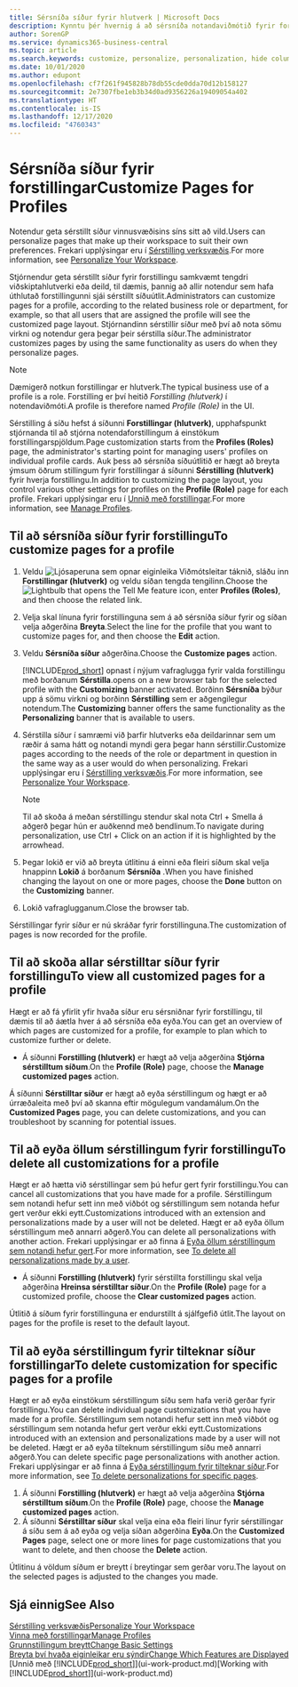 ```yaml
---
title: Sérsníða síður fyrir hlutverk | Microsoft Docs
description: Kynntu þér hvernig á að sérsníða notandaviðmótið fyrir forstillingu (hlutverk) þannig að allir notendur þess sjái sérsniðið vinnusvæði.
author: SorenGP
ms.service: dynamics365-business-central
ms.topic: article
ms.search.keywords: customize, personalize, personalization, hide columns, remove fields, move fields
ms.date: 10/01/2020
ms.author: edupont
ms.openlocfilehash: cf7f261f945828b78db55cde0dda70d12b158127
ms.sourcegitcommit: 2e7307fbe1eb3b34d0ad9356226a19409054a402
ms.translationtype: HT
ms.contentlocale: is-IS
ms.lasthandoff: 12/17/2020
ms.locfileid: "4760343"
---
```

# <a name="customize-pages-for-profiles"></a><span data-ttu-id="0cd7c-103">Sérsníða síður fyrir forstillingar</span><span class="sxs-lookup"><span data-stu-id="0cd7c-103">Customize Pages for Profiles</span></span>
<span data-ttu-id="0cd7c-104"> Notendur geta sérstillt síður vinnusvæðisins síns sitt að vild.</span><span class="sxs-lookup"><span data-stu-id="0cd7c-104">Users can personalize pages that make up their workspace to suit their own preferences.</span></span> <span data-ttu-id="0cd7c-105">Frekari upplýsingar eru í [Sérstilling verksvæðis](ui-personalization-user.md).</span><span class="sxs-lookup"><span data-stu-id="0cd7c-105">For more information, see [Personalize Your Workspace](ui-personalization-user.md).</span></span>

<span data-ttu-id="0cd7c-106">Stjórnendur geta sérstillt síður fyrir forstillingu samkvæmt tengdri viðskiptahlutverki eða deild, til dæmis, þannig að allir notendur sem hafa úthlutað forstillingunni sjái sérstillt síðuútlit.</span><span class="sxs-lookup"><span data-stu-id="0cd7c-106">Administrators can customize pages for a profile, according to the related business role or department, for example, so that all users that are assigned the profile will see the customized page layout.</span></span> <span data-ttu-id="0cd7c-107">Stjórnandinn sérstillir síður með því að nota sömu virkni og notendur gera þegar þeir sérstilla síður.</span><span class="sxs-lookup"><span data-stu-id="0cd7c-107">The administrator customizes pages by using the same functionality as users do when they personalize pages.</span></span>

> [!NOTE]
> <span data-ttu-id="0cd7c-108">Dæmigerð notkun forstillingar er hlutverk.</span><span class="sxs-lookup"><span data-stu-id="0cd7c-108">The typical business use of a profile is a role.</span></span> <span data-ttu-id="0cd7c-109">Forstilling er því heitið *Forstilling (hlutverk)* í notendaviðmóti.</span><span class="sxs-lookup"><span data-stu-id="0cd7c-109">A profile is therefore named *Profile (Role)* in the UI.</span></span>

<span data-ttu-id="0cd7c-110">Sérstilling á síðu hefst á síðunni **Forstillingar (hlutverk)**, upphafspunkt stjórnanda til að stjórna notendaforstillingum á einstökum forstillingarspjöldum.</span><span class="sxs-lookup"><span data-stu-id="0cd7c-110">Page customization starts from the **Profiles (Roles)** page, the administrator's starting point for managing users' profiles on individual profile cards.</span></span> <span data-ttu-id="0cd7c-111">Auk þess að sérsníða síðuútlitið er hægt að breyta ýmsum öðrum stillingum fyrir forstillingar á síðunni **Sérstilling (hlutverk)** fyrir hverja forstillingu.</span><span class="sxs-lookup"><span data-stu-id="0cd7c-111">In addition to customizing the page layout, you control various other settings for profiles on the **Profile (Role)** page for each profile.</span></span> <span data-ttu-id="0cd7c-112">Frekari upplýsingar eru í [Unnið með forstillingar](admin-users-profiles-roles.md).</span><span class="sxs-lookup"><span data-stu-id="0cd7c-112">For more information, see [Manage Profiles](admin-users-profiles-roles.md).</span></span>

## <a name="to-customize-pages-for-a-profile"></a><span data-ttu-id="0cd7c-113">Til að sérsníða síður fyrir forstillingu</span><span class="sxs-lookup"><span data-stu-id="0cd7c-113">To customize pages for a profile</span></span>
1. <span data-ttu-id="0cd7c-114">Veldu ![Ljósaperuna sem opnar eiginleika Viðmótsleitar](media/ui-search/search_small.png "Segðu mér hvað þú vilt gera") táknið, sláðu inn **Forstillingar (hlutverk)** og veldu síðan tengda tengilinn.</span><span class="sxs-lookup"><span data-stu-id="0cd7c-114">Choose the ![Lightbulb that opens the Tell Me feature](media/ui-search/search_small.png "Tell me what you want to do") icon, enter **Profiles (Roles)**, and then choose the related link.</span></span>
2. <span data-ttu-id="0cd7c-115">Velja skal línuna fyrir forstillinguna sem á að sérsníða síður fyrir og síðan velja aðgerðina **Breyta**.</span><span class="sxs-lookup"><span data-stu-id="0cd7c-115">Select the line for the profile that you want to customize pages for, and then choose the **Edit** action.</span></span>
3. <span data-ttu-id="0cd7c-116">Veldu **Sérsníða síður** aðgerðina.</span><span class="sxs-lookup"><span data-stu-id="0cd7c-116">Choose the **Customize pages** action.</span></span>

    [!INCLUDE[prod_short](includes/prod_short.md)] <span data-ttu-id="0cd7c-117">opnast í nýjum vafraglugga fyrir valda forstillingu með borðanum **Sérstilla**.</span><span class="sxs-lookup"><span data-stu-id="0cd7c-117">opens on a new browser tab for the selected profile with the **Customizing** banner activated.</span></span> <span data-ttu-id="0cd7c-118">Borðinn **Sérsníða** býður upp á sömu virkni og borðinn **Sérstilling** sem er aðgengilegur notendum.</span><span class="sxs-lookup"><span data-stu-id="0cd7c-118">The **Customizing** banner offers the same functionality as the **Personalizing** banner that is available to users.</span></span>

4. <span data-ttu-id="0cd7c-119">Sérstilla síður í samræmi við þarfir hlutverks eða deildarinnar sem um ræðir á sama hátt og notandi myndi gera þegar hann sérstillir.</span><span class="sxs-lookup"><span data-stu-id="0cd7c-119">Customize pages according to the needs of the role or department in question in the same way as a user would do when personalizing.</span></span> <span data-ttu-id="0cd7c-120">Frekari upplýsingar eru í [Sérstilling verksvæðis](ui-personalization-user.md).</span><span class="sxs-lookup"><span data-stu-id="0cd7c-120">For more information, see [Personalize Your Workspace](ui-personalization-user.md).</span></span>

    > [!NOTE]
    > <span data-ttu-id="0cd7c-121">Til að skoða á meðan sérstillingu stendur skal nota Ctrl + Smella á aðgerð þegar hún er auðkennd með bendlinum.</span><span class="sxs-lookup"><span data-stu-id="0cd7c-121">To navigate during personalization, use Ctrl + Click on an action if it is highlighted by the arrowhead.</span></span>

5. <span data-ttu-id="0cd7c-122">Þegar lokið er við að breyta útlitinu á einni eða fleiri síðum skal velja hnappinn **Lokið** á borðanum **Sérsníða** .</span><span class="sxs-lookup"><span data-stu-id="0cd7c-122">When you have finished changing the layout on one or more pages, choose the **Done** button on the **Customizing** banner.</span></span>
6. <span data-ttu-id="0cd7c-123">Lokið vafraglugganum.</span><span class="sxs-lookup"><span data-stu-id="0cd7c-123">Close the browser tab.</span></span>

<span data-ttu-id="0cd7c-124">Sérstillingar fyrir síður er nú skráðar fyrir forstillinguna.</span><span class="sxs-lookup"><span data-stu-id="0cd7c-124">The customization of pages is now recorded for the profile.</span></span>

## <a name="to-view-all-customized-pages-for-a-profile"></a><span data-ttu-id="0cd7c-125">Til að skoða allar sérstilltar síður fyrir forstillingu</span><span class="sxs-lookup"><span data-stu-id="0cd7c-125">To view all customized pages for a profile</span></span>

<span data-ttu-id="0cd7c-126">Hægt er að fá yfirlit yfir hvaða síður eru sérsniðnar fyrir forstillingu, til dæmis til að áætla hver á að sérsníða eða eyða.</span><span class="sxs-lookup"><span data-stu-id="0cd7c-126">You can get an overview of which pages are customized for a profile, for example to plan which to customize further or delete.</span></span>

- <span data-ttu-id="0cd7c-127">Á síðunni **Forstilling (hlutverk)** er hægt að velja aðgerðina **Stjórna sérstilltum síðum**.</span><span class="sxs-lookup"><span data-stu-id="0cd7c-127">On the **Profile (Role)** page, choose the **Manage customized pages** action.</span></span>

<span data-ttu-id="0cd7c-128">Á síðunni **Sérstilltar síður** er hægt að eyða sérstillingum og hægt er að úrræðaleita með því að skanna eftir mögulegum vandamálum.</span><span class="sxs-lookup"><span data-stu-id="0cd7c-128">On the **Customized Pages** page, you can delete customizations, and you can troubleshoot by scanning for potential issues.</span></span>  

## <a name="to-delete-all-customizations-for-a-profile"></a><span data-ttu-id="0cd7c-129">Til að eyða öllum sérstillingum fyrir forstillingu</span><span class="sxs-lookup"><span data-stu-id="0cd7c-129">To delete all customizations for a profile</span></span>
<span data-ttu-id="0cd7c-130">Hægt er að hætta við sérstillingar sem þú hefur gert fyrir forstillingu.</span><span class="sxs-lookup"><span data-stu-id="0cd7c-130">You can cancel all customizations that you have made for a profile.</span></span> <span data-ttu-id="0cd7c-131">Sérstillingum sem notandi hefur sett inn með viðbót og sérstillingum sem notanda hefur gert verður ekki eytt.</span><span class="sxs-lookup"><span data-stu-id="0cd7c-131">Customizations introduced with an extension and personalizations made by a user will not be deleted.</span></span> <span data-ttu-id="0cd7c-132">Hægt er að eyða öllum sérstillingum með annarri aðgerð.</span><span class="sxs-lookup"><span data-stu-id="0cd7c-132">You can delete all personalizations with another action.</span></span> <span data-ttu-id="0cd7c-133">Frekari upplýsingar er að finna á [Eyða öllum sérstillingum sem notandi hefur gert](admin-users-profiles-roles.md#to-delete-all-personalizations-made-by-a-user).</span><span class="sxs-lookup"><span data-stu-id="0cd7c-133">For more information, see [To delete all personalizations made by a user](admin-users-profiles-roles.md#to-delete-all-personalizations-made-by-a-user).</span></span>

- <span data-ttu-id="0cd7c-134">Á síðunni **Forstilling (hlutverk)** fyrir sérstillta forstillingu skal velja aðgerðina **Hreinsa sérstilltar síður**.</span><span class="sxs-lookup"><span data-stu-id="0cd7c-134">On the **Profile (Role)** page for a customized profile, choose the **Clear customized pages** action.</span></span>

<span data-ttu-id="0cd7c-135">Útlitið á síðum fyrir forstillinguna er endurstillt á sjálfgefið útlit.</span><span class="sxs-lookup"><span data-stu-id="0cd7c-135">The layout on pages for the profile is reset to the default layout.</span></span>  

## <a name="to-delete-customization-for-specific-pages-for-a-profile"></a><span data-ttu-id="0cd7c-136">Til að eyða sérstillingum fyrir tilteknar síður forstillingar</span><span class="sxs-lookup"><span data-stu-id="0cd7c-136">To delete customization for specific pages for a profile</span></span>
<span data-ttu-id="0cd7c-137">Hægt er að eyða einstökum sérstillingum síðu sem hafa verið gerðar fyrir forstillingu.</span><span class="sxs-lookup"><span data-stu-id="0cd7c-137">You can delete individual page customizations that you have made for a profile.</span></span> <span data-ttu-id="0cd7c-138">Sérstillingum sem notandi hefur sett inn með viðbót og sérstillingum sem notanda hefur gert verður ekki eytt.</span><span class="sxs-lookup"><span data-stu-id="0cd7c-138">Customizations introduced with an extension and personalizations made by a user will not be deleted.</span></span> <span data-ttu-id="0cd7c-139">Hægt er að eyða tilteknum sérstillingum síðu með annarri aðgerð.</span><span class="sxs-lookup"><span data-stu-id="0cd7c-139">You can delete specific page personalizations with another action.</span></span> <span data-ttu-id="0cd7c-140">Frekari upplýsingar er að finna á [Eyða sérstillingum fyrir tilteknar síður](admin-users-profiles-roles.md#to-delete-personalizations-for-specific-pages).</span><span class="sxs-lookup"><span data-stu-id="0cd7c-140">For more information, see [To delete personalizations for specific pages](admin-users-profiles-roles.md#to-delete-personalizations-for-specific-pages).</span></span>

1. <span data-ttu-id="0cd7c-141">Á síðunni **Forstilling (hlutverk)** er hægt að velja aðgerðina **Stjórna sérstilltum síðum**.</span><span class="sxs-lookup"><span data-stu-id="0cd7c-141">On the **Profile (Role)** page, choose the **Manage customized pages** action.</span></span>
2. <span data-ttu-id="0cd7c-142">Á síðunni **Sérstilltar síður** skal velja eina eða fleiri línur fyrir sérstillingar á síðu sem á að eyða og velja síðan aðgerðina **Eyða**.</span><span class="sxs-lookup"><span data-stu-id="0cd7c-142">On the **Customized Pages** page, select one or more lines for page customizations that you want to delete, and then choose the **Delete** action.</span></span>

<span data-ttu-id="0cd7c-143">Útlitinu á völdum síðum er breytt í breytingar sem gerðar voru.</span><span class="sxs-lookup"><span data-stu-id="0cd7c-143">The layout on the selected pages is adjusted to the changes you made.</span></span>

## <a name="see-also"></a><span data-ttu-id="0cd7c-144">Sjá einnig</span><span class="sxs-lookup"><span data-stu-id="0cd7c-144">See Also</span></span>

[<span data-ttu-id="0cd7c-145">Sérstilling verksvæðis</span><span class="sxs-lookup"><span data-stu-id="0cd7c-145">Personalize Your Workspace</span></span>](ui-personalization-user.md)  
[<span data-ttu-id="0cd7c-146">Vinna með forstillingar</span><span class="sxs-lookup"><span data-stu-id="0cd7c-146">Manage Profiles</span></span>](admin-users-profiles-roles.md)  
[<span data-ttu-id="0cd7c-147">Grunnstillingum breytt</span><span class="sxs-lookup"><span data-stu-id="0cd7c-147">Change Basic Settings</span></span>](ui-change-basic-settings.md)  
[<span data-ttu-id="0cd7c-148">Breyta því hvaða eiginleikar eru sýndir</span><span class="sxs-lookup"><span data-stu-id="0cd7c-148">Change Which Features are Displayed</span></span>](ui-experiences.md)  
<span data-ttu-id="0cd7c-149">[Unnið með [!INCLUDE[prod_short](includes/prod_short.md)]](ui-work-product.md)</span><span class="sxs-lookup"><span data-stu-id="0cd7c-149">[Working with [!INCLUDE[prod_short](includes/prod_short.md)]](ui-work-product.md)</span></span>  
